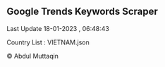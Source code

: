 

## Google Trends Keywords Scraper 
 
Last Update 18-01-2023 , 06:48:43

Country List :
VIETNAM.json



© Abdul Muttaqin 
